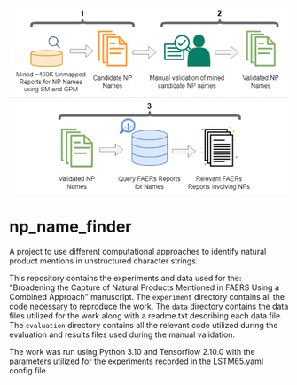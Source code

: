 ![graphical_abstract](graphical_abstract.png)

# np_name_finder

A project to use different computational approaches to identify natural product mentions in unstructured character strings.

This repository contains the experiments and data used for the: "Broadening the Capture of Natural Products Mentioned in FAERS Using a Combined Approach" manuscript. The `experiment` directory contains all the code necessary to reproduce the work. The `data` directory contains the data files utilized for the work along with a readme.txt describing each data file. The `evaluation` directory contains all the relevant code utilized during the evaluation and results files used during the manual validation.

The work was run using Python 3.10 and Tensorflow 2.10.0 with the parameters utilized for the experiments recorded in the LSTM65.yaml config file.
